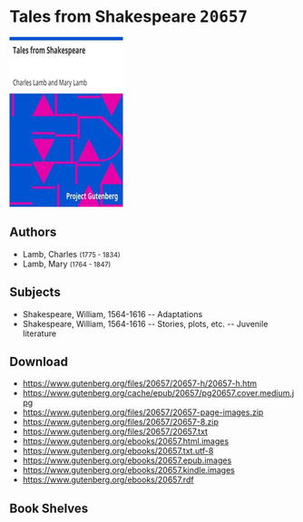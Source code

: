 # Tales from Shakespeare <kbd>20657</kbd>

![](./cover.medium.jpg "")

## Authors


 - Lamb, Charles <small>(1775 - 1834)</small>
 - Lamb, Mary <small>(1764 - 1847)</small>

## Subjects


 - Shakespeare, William, 1564-1616 -- Adaptations
 - Shakespeare, William, 1564-1616 -- Stories, plots, etc. -- Juvenile literature

## Download


 - https://www.gutenberg.org/files/20657/20657-h/20657-h.htm
 - https://www.gutenberg.org/cache/epub/20657/pg20657.cover.medium.jpg
 - https://www.gutenberg.org/files/20657/20657-page-images.zip
 - https://www.gutenberg.org/files/20657/20657-8.zip
 - https://www.gutenberg.org/files/20657/20657.txt
 - https://www.gutenberg.org/ebooks/20657.html.images
 - https://www.gutenberg.org/ebooks/20657.txt.utf-8
 - https://www.gutenberg.org/ebooks/20657.epub.images
 - https://www.gutenberg.org/ebooks/20657.kindle.images
 - https://www.gutenberg.org/ebooks/20657.rdf

## Book Shelves


